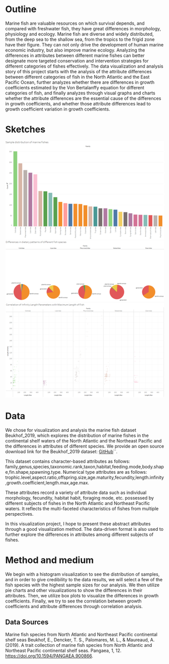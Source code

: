 # Outline
Marine fish are valuable resources on which survival depends, and compared with freshwater fish, they have great differences in morphology, physiology and ecology. Marine fish are diverse and widely distributed, from the deep sea to the shallow sea, from the tropics to the frigid zone have their figure. They can not only drive the development of human marine economic industry, but also improve marine ecology. Analyzing the differences in attributes between different marine fishes can better designate more targeted conservation and intervention strategies for different categories of fishes effectively. The data visualization and analysis story of this project starts with the analysis of the attribute differences between different categories of fish in the North Atlantic and the East Pacific Ocean, further analyzes whether there are differences in growth coefficients estimated by the Von Bertalanffy equation for different categories of fish, and finally analyzes through visual graphs and charts whether the attribute differences are the essential cause of the differences in growth coefficients, and whether those attribute differences lead to growth coefficient variation in growth coefficients.
# Sketches


![GitHub](img/sket1.png "Sample distribution of marine fishes")
![GitHub](img/sket2.png "Sample distribution of marine fishes")
![GitHub](img/sket3.png "Sample distribution of marine fishes")
# Data
We chose for visualization and analysis the marine fish dataset Beukhof_2019, which explores the distribution of marine fishes in the continental shelf waters of the North Atlantic and the Northeast Pacific and the differences in attributes of different species. We provide an open source download link for the Beukhof_2019 dataset: [GitHub](https://doi.pangaea.de/10.1594/PANGAEA.900866)``.

This dataset contains character-based attributes as follows:
family,genus,species,taxonomic.rank,taxon,habitat,feeding.mode,body.shape,fin.shape,spawning.type.
Numerical type attributes are as follows: 
trophic.level,aspect.ratio,offspring.size,age.maturity,fecundity,length.infinity,growth.coefficient,length.max,age.max. 

These attributes record a variety of attribute data such as individual morphology, fecundity, habitat habit, foraging mode, etc. possessed by different subjects of fishes in the North Atlantic and Northeast Pacific waters. It reflects the multi-faceted characteristics of fishes from multiple perspectives.

In this visualization project, I hope to present these abstract attributes through a good visualization method. The data-driven format is also used to further explore the differences in attributes among different subjects of fishes.
# Method and medium
We begin with a histogram visualization to see the distribution of samples, and in order to give credibility to the data results, we will select a few of the fish species with the highest sample sizes for our analysis. We then utilize pie charts and other visualizations to show the differences in their attributes. Then, we utilize box plots to visualize the differences in growth coefficients. Finally, we try to see the correlation between growth coefficients and attribute differences through correlation analysis.

## Data Sources
Marine fish species from North Atlantic and Northeast Pacific continental shelf seas
Beukhof, E., Dencker, T. S., Palomares, M. L., & Maureaud, A. (2019). A trait collection of marine fish species from North Atlantic and Northeast Pacific continental shelf seas. Pangaea, 1, 12. https://doi.org/10.1594/PANGAEA.900866.
